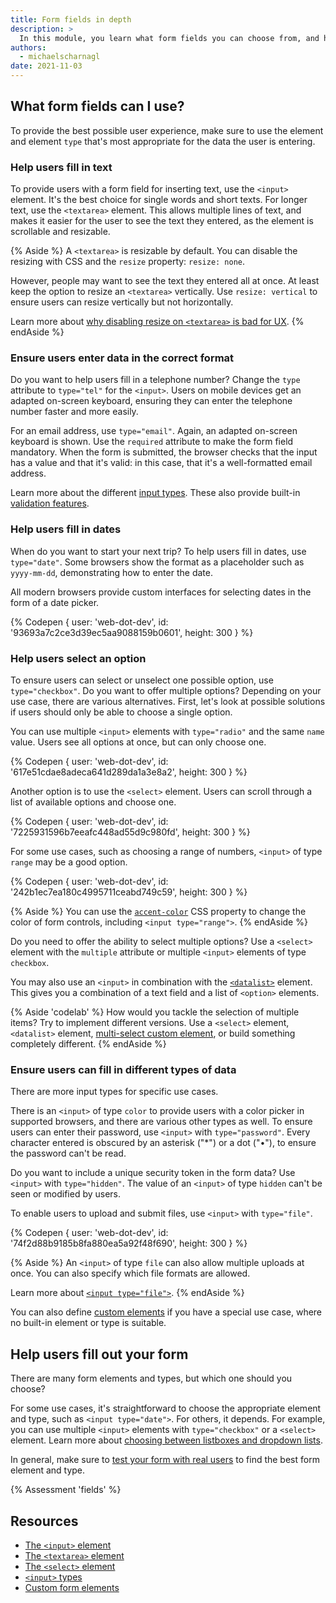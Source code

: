 ```yaml
---
title: Form fields in depth
description: >
  In this module, you learn what form fields you can choose from, and how to choose the right form element.
authors:
  - michaelscharnagl
date: 2021-11-03
---
```


## What form fields can I use?

To provide the best possible user experience, 
make sure to use the element and element `type` that's most appropriate for the data the user is entering. 

### Help users fill in text

To provide users with a form field for inserting text, use the `<input>` element. 
It's the best choice for single words and short texts. 
For longer text, use the `<textarea>` element. 
This allows multiple lines of text, 
and makes it easier for the user to see the text they entered, as the element is scrollable and resizable.

{% Aside %}
A `<textarea>` is resizable by default. You can disable the resizing with CSS and the `resize` property: `resize: none`. 

However, people may want to see the text they entered all at once. 
At least keep the option to resize an `<textarea>` vertically. 
Use `resize: vertical` to ensure users can resize vertically but not horizontally.

Learn more about [why disabling resize on `<textarea>` is bad for UX](https://catalin.red/css-resize-none-is-bad-for-ux/).
{% endAside %}

### Ensure users enter data in the correct format

Do you want to help users fill in a telephone number? 
Change the `type` attribute to `type="tel"` for the `<input>`. 
Users on mobile devices get an adapted on-screen keyboard, 
ensuring they can enter the telephone number faster and more easily.

For an email address, use `type="email"`. 
Again, an adapted on-screen keyboard is shown. 
Use the `required` attribute to make the form field mandatory. 
When the form is submitted, the browser checks that the input has a value and that it's valid: in this case, 
that it's a well-formatted email address.

Learn more about the different [input types](https://developer.mozilla.org/docs/Web/HTML/Element/input#input_types). 
These also provide built-in [validation features](/learn/forms/validation).

### Help users fill in dates

When do you want to start your next trip? 
To help users fill in dates, use `type="date"`. 
Some browsers show the format as a placeholder such as `yyyy-mm-dd`, 
demonstrating how to enter the date.

All modern browsers provide custom interfaces for selecting dates in the form of a date picker.

{% Codepen {
  user: 'web-dot-dev',
  id: '93693a7c2ce3d39ec5aa9088159b0601',
  height: 300
} %}

### Help users select an option

To ensure users can select or unselect one possible option, use `type="checkbox"`. 
Do you want to offer multiple options? 
Depending on your use case, there are various alternatives. 
First, let's look at possible solutions if users should only be able to choose a single option.

You can use multiple `<input>` elements with `type="radio"` and the same `name` value. Users see all options at once, but can only choose one.

{% Codepen {
  user: 'web-dot-dev',
  id: '617e51cdae8adeca641d289da1a3e8a2',
  height: 300
} %}

Another option is to use the `<select>` element. 
Users can scroll through a list of available options and choose one.

{% Codepen {
  user: 'web-dot-dev',
  id: '7225931596b7eeafc448ad55d9c980fd',
  height: 300
} %}

For some use cases, such as choosing a range of numbers, 
`<input>` of type `range` may be a good option.

{% Codepen {
  user: 'web-dot-dev',
  id: '242b1ec7ea180c4995711ceabd749c59',
  height: 300
} %}

{% Aside %}
You can use the [`accent-color`](/accent-color/) CSS property to change the color of form controls, 
including `<input type="range">`.
{% endAside %}

Do you need to offer the ability to select multiple options? 
Use a `<select>` element with the `multiple` attribute or multiple `<input>` elements of type `checkbox`.

You may also use an `<input>` in combination with the [`<datalist>`](https://developer.mozilla.org/docs/Web/HTML/Element/datalist) element. 
This gives you a combination of a text field and a list of `<option>` elements.

{% Aside 'codelab' %}
How would you tackle the selection of multiple items? 
Try to implement different versions. 
Use a `<select>` element, `<datalist>` element, 
[multi-select custom element](https://github.com/samdutton/multi-input), or build something completely different.
{% endAside %}

### Ensure users can fill in different types of data

There are more input types for specific use cases.

There is an `<input>` of type `color` to provide users with a color picker in supported browsers, 
and there are various other types as well. To ensure users can enter their password, use `<input>` 
with `type="password"`. Every character entered is obscured by an asterisk ("\*") or a dot ("•"), 
to ensure the password can't be read. 

Do you want to include a unique security token in the form data? 
Use `<input>` with `type="hidden"`. 
The value of an `<input>` of type `hidden` can't be seen or modified by users.

To enable users to upload and submit files, use `<input>` with `type="file"`. 

{% Codepen {
  user: 'web-dot-dev',
  id: '74f2d88b9185b8fa880ea5a92f48f690',
  height: 300
} %}

{% Aside %}
An `<input>` of type `file` can also allow multiple uploads at once. 
You can also specify which file formats are allowed.

Learn more about [`<input type="file">`](https://developer.mozilla.org/docs/Web/HTML/Element/input/file).
{% endAside %}

You can also define [custom elements](/more-capable-form-controls/#form-associated-custom-elements) if you have a special use case, 
where no built-in element or type is suitable.

## Help users fill out your form

There are many form elements and types, but which one should you choose?

For some use cases, it's straightforward to choose the appropriate element and type, 
such as `<input type="date">`. For others, it depends. 
For example, you can use multiple `<input>` elements with `type="checkbox"` or a `<select>` element. 
Learn more about [choosing between listboxes and dropdown lists](https://www.nngroup.com/articles/listbox-dropdown/).

In general, make sure to 
[test your form with real users](/learn/forms/usability-testing) to find the best form element and type.

{% Assessment 'fields' %}

## Resources

- [The `<input>` element](https://developer.mozilla.org/docs/Web/HTML/Element/Input)
- [The `<textarea>` element](https://developer.mozilla.org/docs/Web/HTML/Element/textarea)
- [The `<select>` element](https://developer.mozilla.org/docs/Web/HTML/Element/select)
- [`<input>` types](https://developer.mozilla.org/docs/Web/HTML/Element/input#input_types)
- [Custom form elements](/more-capable-form-controls/#form-associated-custom-elements)
